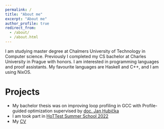 ```yaml
---
permalink: /
title: "About me"
excerpt: "About me"
author_profile: true
redirect_from: 
  - /about/
  - /about.html
---
```


I am studying master degree at Chalmers University of Technology in Computer science. Previously I completed my CS bachelor at Charles University in Prague with honors. I am interested in programming languages and proof assistants. My favourite languages are Haskell and C++, and I am using NixOS.

Projects
======

- My bachelor thesis was on improving loop profiling in GCC with Profile-guided optimization supervised by [doc. Jan Hubička](https://www.ucw.cz/~hubicka/)
- I am took part in [HoTTest Summer School 2022](https://www.uwo.ca/math/faculty/kapulkin/seminars/hottest_summer_school_2022.html)
- My [CV](http://kubaneko.github.io/files/kubaneko_cv.pdf)
